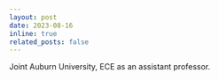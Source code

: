 ```yaml
---
layout: post
date: 2023-08-16 
inline: true
related_posts: false
---
```


Joint Auburn University, ECE as an assistant professor. 

